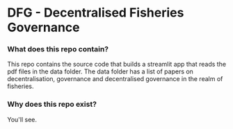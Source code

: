 # DFG - Decentralised Fisheries Governance

### What does this repo contain?

This repo contains the source code that builds a streamlit app that reads the pdf files in the data folder. The data folder has a list of papers on decentralisation, governance and decentralised governance in the realm of fisheries.

### Why does this repo exist?

You'll see.



